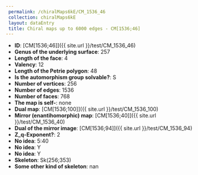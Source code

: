 ```yaml
--- 
 permalink: /chiralMaps6kE/CM_1536_46 
 collection: chiralMaps6kE
 layout: dataEntry
 title: Chiral maps up to 6000 edges - CM[1536;46]
---
```


- **ID**: [CM[1536;46]]({{ site.url }}/test/CM_1536_46)
- **Genus of the underlying surface**: 257
- **Length of the face**: 4
- **Valency**: 12
- **Length of the Petrie polygon**: 48
- **Is the automorphism group solvable?**: S
- **Number of vertices**: 256
- **Number of edges**: 1536
- **Number of faces**: 768
- **The map is self-**: none
- **Dual map**: [CM[1536;100]]({{ site.url }}/test/CM_1536_100)
- **Mirror (enantihomorphic) map**: [CM[1536;40]]({{ site.url }}/test/CM_1536_40)
- **Dual of the mirror image**: [CM[1536;94]]({{ site.url }}/test/CM_1536_94)
- **Z_q-Exponent?**: 2
- **No idea**:  5:40
- **No idea**: Y
- **No idea**: Y
- **Skeleton**: Sk(256;353)
- **Some other kind of skeleton**: nan
